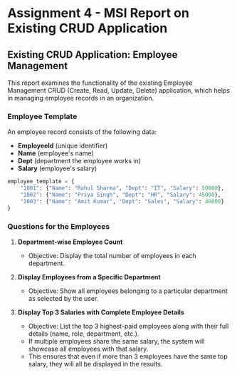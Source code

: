 # Assignment 4 - MSI Report on Existing CRUD Application

## Existing CRUD Application: Employee Management

This report examines the functionality of the existing Employee Management CRUD (Create, Read, Update, Delete) application, which helps in managing employee records in an organization.


### Employee Template
An employee record consists of the following data:
- **EmployeeId** (unique identifier)
- **Name** (employee's name)
- **Dept** (department the employee works in)
- **Salary** (employee's salary)

```python
employee_template = {
    "1001": {"Name": "Rahul Sharma", "Dept": "IT", "Salary": 50000},
    "1002": {"Name": "Priya Singh", "Dept": "HR", "Salary": 45000},
    "1003": {"Name": "Amit Kumar", "Dept": "Sales", "Salary": 40000}
}
```

### Questions for the Employees

1. **Department-wise Employee Count**  
   - Objective: Display the total number of employees in each department.
   

2. **Display Employees from a Specific Department**  
   - Objective: Show all employees belonging to a particular department as selected by the user.
  

3. **Display Top 3 Salaries with Complete Employee Details**  
   - Objective: List the top 3 highest-paid employees along with their full details (name, role, department, etc.).
   - If multiple employees share the same salary, the system will showcase all employees with that salary.  
   - This ensures that even if more than 3 employees have the same top salary, they will all be displayed in the results.

